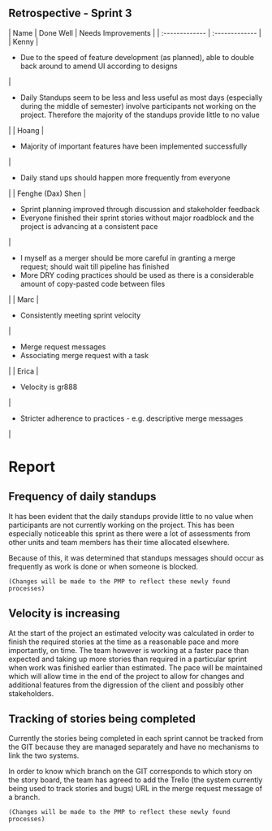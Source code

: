 Retrospective - Sprint 3
---
| Name | Done Well | Needs Improvements |
| :------------- | :------------- |
| Kenny | <ul><li>Due to the speed of feature development (as planned), able to double back around to amend UI according to designs</li></ul> | <ul><li>Daily Standups seem to be less and less useful as most days (especially during the middle of semester) involve participants not working on the project. Therefore the majority of the standups provide little to no value</li></ul> |
| Hoang | <ul><li>Majority of important features have been implemented successfully</li></ul> | <ul><li>Daily stand ups should happen more frequently from everyone</li></ul> |
| Fenghe (Dax) Shen | <ul><li>Sprint planning improved through discussion and stakeholder feedback</li><li>Everyone finished their sprint stories without major roadblock and the project is advancing at a consistent pace</li></ul> | <ul><li>I myself as a merger should be more careful in granting a merge request; should wait till pipeline has finished</li><li>More DRY coding practices should be used as there is a considerable amount of copy-pasted code between files</li></ul> |
| Marc | <ul><li>Consistently meeting sprint velocity</li></ul> | <ul><li>Merge request messages</li><li>Associating merge request with a task</li></ul> |
| Erica | <ul><li>Velocity is gr888</li></ul> | <ul><li>Stricter adherence to practices - e.g. descriptive merge messages</li></ul> |

# Report
## Frequency of daily standups
It has been evident that the daily standups provide little to no value when participants are not currently working on the project. This has been especially noticeable this sprint as there were a lot of assessments from other units and team members has their time allocated elsewhere.

Because of this, it was determined that standups messages should occur as frequently as work is done or when someone is blocked.

`(Changes will be made to the PMP to reflect these newly found processes)`

## Velocity is increasing
At the start of the project an estimated velocity was calculated in order to finish the required stories at the time as a reasonable pace and more importantly, on time. The team however is working at a faster pace than expected and taking up more stories than required in a particular sprint when work was finished earlier than estimated. The pace will be maintained which will allow time in the end of the project to allow for changes and additional features from the digression of the client and possibly other stakeholders.

## Tracking of stories being completed
Currently the stories being completed in each sprint cannot be tracked from the GIT because they are managed separately and have no mechanisms to link the two systems.

In order to know which branch on the GIT corresponds to which story on the story board, the team has agreed to add the Trello (the system currently being used to track stories and bugs) URL in the merge request message of a branch.

`(Changes will be made to the PMP to reflect these newly found processes)`
